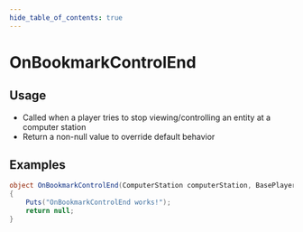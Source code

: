 ```yaml
---
hide_table_of_contents: true
---
```


# OnBookmarkControlEnd

## Usage

* Called when a player tries to stop viewing/controlling an entity at a computer station
* Return a non-null value to override default behavior

## Examples

```csharp title=""
object OnBookmarkControlEnd(ComputerStation computerStation, BasePlayer player, BaseEntity controlledEntity)
{
    Puts("OnBookmarkControlEnd works!");
    return null;
}
```
